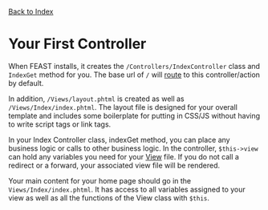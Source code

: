 [Back to Index](index.md)

# Your First Controller

When FEAST installs, it creates the `/Controllers/IndexController` class and `IndexGet` method for you. The base url
of `/` will [route](routing.md) to this controller/action by default.

In addition, `/Views/layout.phtml` is created as well as `/Views/Index/index.phtml`. The layout file is designed for
your overall template and includes some boilerplate for putting in CSS/JS without having to write script tags or link
tags.

In your Index Controller class, indexGet method, you can place any business logic or calls to other business logic. In
the controller,
`$this->view` can hold any variables you need for your [View](view.md) file. If you do not call a redirect or a forward,
your associated view file will be rendered.

Your main content for your home page should go in the `Views/Index/index.phtml`. It has access to all variables assigned
to your view as well as all the functions of the View class with `$this`.